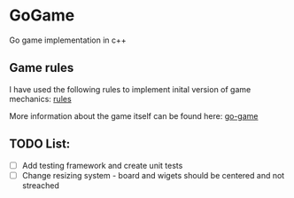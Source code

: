 # GoGame
Go game implementation in c++

## Game rules
I have used the following rules to implement inital version of game mechanics: [rules](https://www.cs.cmu.edu/~wjh/go/rules/Chinese.html)

More information about the game itself can be found here: [go-game](https://en.wikipedia.org/wiki/Go_(game))
## TODO List:
- [ ] Add testing framework and create unit tests
- [ ] Change resizing system - board and wigets should be centered and not streached
